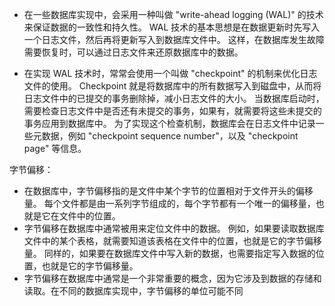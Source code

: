 * 在一些数据库实现中，会采用一种叫做 "write-ahead logging (WAL)" 的技术来保证数据的一致性和持久性。
WAL 技术的基本思想是在数据更新时先写入一个日志文件，然后再将更新写入到数据库文件中。
这样，在数据库发生故障需要恢复时，可以通过日志文件来还原数据库中的数据。

* 在实现 WAL 技术时，常常会使用一个叫做 "checkpoint" 的机制来优化日志文件的使用。
Checkpoint 就是将数据库中的所有数据写入到磁盘中，从而将日志文件中的已提交的事务删除掉，减小日志文件的大小。
当数据库启动时，需要检查日志文件中是否还有未提交的事务，如果有，就需要将这些未提交的事务应用到数据库中。
为了实现这个检查机制，数据库会在日志文件中记录一些元数据，例如 "checkpoint sequence number"，以及 "checkpoint page" 等信息。

字节偏移：
* 在数据库中，字节偏移指的是文件中某个字节的位置相对于文件开头的偏移量。
每个文件都是由一系列字节组成的，每个字节都有一个唯一的偏移量，也就是它在文件中的位置。
* 字节偏移在数据库中通常被用来定位文件中的数据。
例如，如果要读取数据库文件中的某个表格，就需要知道该表格在文件中的位置，也就是它的字节偏移量。
同样的，如果要在数据库文件中写入新的数据，也需要指定写入数据的位置，也就是它的字节偏移量。
* 字节偏移在数据库中通常是一个非常重要的概念，因为它涉及到数据的存储和读取。在不同的数据库实现中，字节偏移的单位可能不同

